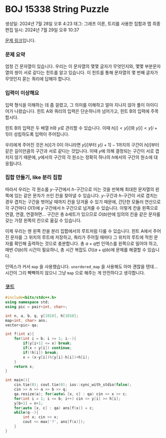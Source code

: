 # BOJ 15338 String Puzzle

생성일: 2024년 7월 28일 오후 4:23
태그: 그래프 이론, 트리를 사용한 집합과 맵
최종 편집 일시: 2024년 7월 29일 오후 10:37

[문제 링크](http://boj.kr/15338)입니다.

### 문제 요약

엄청 긴 문자열이 있습니다. 우리는 이 문자열의 몇몇 글자가 무엇인지와, 몇몇 부분문자열의 쌍이 서로 같다는 힌트를 알고 있습니다. 이 힌트를 통해 문자열의 몇 번째 글자가 무엇인지 묻는 쿼리에 답해야 합니다.

### 입력이 이상해요

입력 형식을 이해하는 데 좀 걸렸고, 그 의미를 이해하고 얼마 지나지 않아 풀이 아이디어가 나왔습니다. 힌트 A와 쿼리의 입력은 단순하니까 넘어가고, 힌트 B의 입력에 주목합시다.

힌트 B의 입력은 두 배열 $h$와 $y$로 관리할 수 있습니다. 이때 $h[i] < y[i]$와 $y[i] < y[i+1]$이 성립하도록 입력이 주어집니다.

우리에게 주어진 것은 $h[i]$가 0이 아니라면 $y[i]$부터 $y[i+1]-1$까지의 구간이 $h[i]$부터 같은 길이만큼의 구간과 서로 같다는 것입니다. 이때 $y$에 의해 결정되는 구간이 서로 겹치지 않기 때문에, $y$에서의 구간의 각 원소는 정확히 하나의 $h$에서의 구간의 원소에 대응됩니다.

### 집합 만들기, like 분리 집합

따라서 우리는 각 원소를 $y$-구간에서 $h$-구간으로 미는 것을 반복해 최대한 문자열의 왼쪽에 있는 같은 문자가 쓰인 칸을 찾아낼 수 있습니다. $y$-구간과 $h$-구간이 서로 겹치는 경우 겹치는 구간을 벗어날 때까지 칸을 당겨올 수 있기 때문에, 간단한 모듈러 연산으로 각 구간마다 $O(1)$에 $y$ 구간에서 $h$ 구간으로 넘겨줄 수 있습니다. 이렇게 칸을 왼쪽으로 연결, 연결, 연결하면… 구간은 총 $b$세트가 있으므로 $O(b)$만에 임의의 칸을 같은 문자를 갖는 가장 왼쪽의 칸으로 옮길 수 있습니다.

 이제 우리는 맨 왼쪽 칸을 분리 집합에서의 루트처럼 다룰 수 있습니다. 힌트 A에서 주어진 문자를 그 위치의 루트에 저장하고, 쿼리가 주어질 때마다 그 위치의 루트에 적힌 문자를 확인해 출력하는 것으로 충분합니다. 총 $a+q$번 인덱스를 왼쪽으로 밀어야 하고, 매번 $O(b)$의 시간이 필요하니, 총 시간 복잡도 $O((a+q)b)$에 문제를 해결할 수 있습니다.

인덱스가 커서 `map` 을 사용했습니다. `unordered_map` 을 사용해도 아마 괜찮을 텐데… 시간이 그리 빡빡하지 않으니 그냥 `map` 으로 해주는 게 안전하다고 생각합니다.

### 코드

```cpp
#include<bits/stdc++.h>
using namespace std;
using pic = pair<int, char>;

int n, a, b, q, y[1010], h[1010];
map<int, char> ans;
vector<pic> qa;

int f(int x){
	for(int i = b; i >= 1; i--){
		if(y[i+1] <= x) break;
		if(x < y[i]) continue;
		if(!h[i]) break;
		x = (x-y[i])%(y[i]-h[i])+h[i];
	}
	return x;
}

int main(){
	cin.tie(0); cout.tie(0); ios::sync_with_stdio(false);
	cin >> n >> a >> b >> q;
	qa.resize(a); for(auto& [x, c] : qa) cin >> x >> c;
	for(int i = 1; i <= b; i++) cin >> y[i] >> h[i];
	y[b+1] = n+1;
	for(auto [x, c] : qa) ans[f(x)] = c;
	while(q--){
		int x; cin >> x;
		cout << max('?', ans[f(x)]);
	}
}
```